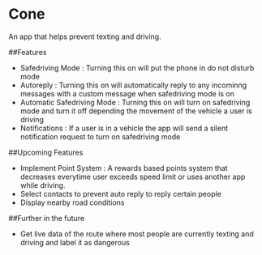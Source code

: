 # Cone

An app that helps prevent texting and driving.

##Features
- Safedriving Mode : Turning this on will put the phone in do not disturb mode
- Autoreply : Turning this on will automatically reply to any incominng messages with a custom message when safedriving mode is on
- Automatic Safedriving Mode : Turning this on will turn on safedriving mode and turn it off depending the movement of the vehicle a user is driving
- Notifications : If a user is in a vehicle the app will send a silent notification request to turn on safedriving mode

##Upcoming Features
- Implement Point System : A rewards based points system that decreases everytime user exceeds speed limit or uses another app while driving.
- Select contacts to prevent auto reply to reply certain people
- Display nearby road conditions

##Further in the future
- Get live data of the route where most people are currently texting and driving and label it as dangerous




